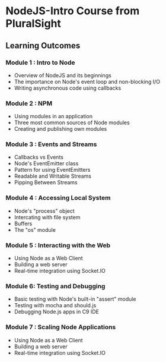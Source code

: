 # NodeJS-Intro Course from PluralSight

## Learning Outcomes

### Module 1 : Intro to Node
- Overview of NodeJS and its beginnings
- The importance on Node's event loop and non-blocking I/O
- Writing asynchronous code using callbacks

### Module 2 : NPM
- Using modules in an application
- Three most common sources of Node modules
- Creating and publishing own modules

### Module 3 : Events and Streams
- Callbacks vs Events
- Node's EventEmitter class
- Pattern for using EventEmitters
- Readable and Writable Streams
- Pipping Between Streams

### Module 4 : Accessing Local System
- Node's "process" object
- Intercating with file system
- Buffers
- The "os" module

### Module 5 : Interacting with the Web
- Using Node as a Web Client
- Building a web server
- Real-time integration using Socket.IO

### Module 6: Testing and Debugging
- Basic testing with Node's built-in "assert" module
- Testing with mocha and should.js
- Debugging Node.js apps in C9 IDE

### Module 7 : Scaling Node Applications
- Using Node as a Web Client
- Building a web server
- Real-time integration using Socket.IO


<!-- This Course is Presented by Paul O'Fallon -->